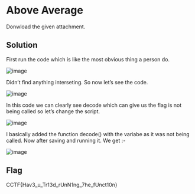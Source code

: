 # Above Average

Donwload the given attachment.

## Solution

First run the code which is like the most obvious thing a person do.

![image](https://github.com/joykhaneja/CyCog-CTF-2024-Writeups/blob/0d67dd61d7de831cc336e8d1581061fde05ba375/Reverse%20Engineering/Above%20Average/Images/Picture1.png)

Didn’t find anything interseting. So now let’s see the code.

![image](https://github.com/joykhaneja/CyCog-CTF-2024-Writeups/blob/0d67dd61d7de831cc336e8d1581061fde05ba375/Reverse%20Engineering/Above%20Average/Images/Picture2.png)

In this code we can clearly see decode which can give us the flag is not being called so let’s change the script.

![image](https://github.com/joykhaneja/CyCog-CTF-2024-Writeups/blob/0d67dd61d7de831cc336e8d1581061fde05ba375/Reverse%20Engineering/Above%20Average/Images/Picture3.png)

I basically added the function decode() with  the variabe as it was not being called.
Now after saving and running it. We get :-

![image](https://github.com/joykhaneja/CyCog-CTF-2024-Writeups/blob/0d67dd61d7de831cc336e8d1581061fde05ba375/Reverse%20Engineering/Above%20Average/Images/Picture4.png)

## Flag
CCTF{Hav3_u_Tr13d_rUnN1ng_7he_fUnct10n}
